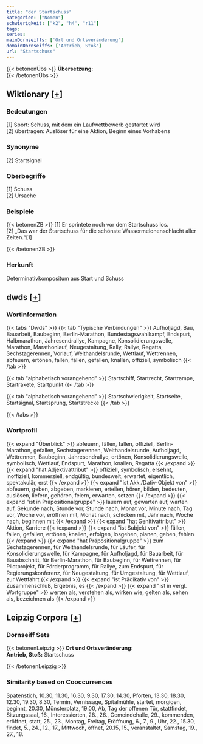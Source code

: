 ```yaml
---
title: "der Startschuss"
kategorien: ["Nomen"]
schwierigkeit: ["k2", "h4", "r11"]
tags:
series:
mainDornseiffs: ['Ort und Ortsveränderung']
domainDornseiffs: ['Antrieb, Stoß']
url: "Startschuss"
---
```


{{< betonenÜbs >}}
**Übersetzung:**  
{{< /betonenÜbs >}}

## Wiktionary [[+](https://de.wiktionary.org/wiki/Startschuss)]

### Bedeutungen
[1] Sport: Schuss, mit dem ein Laufwettbewerb gestartet wird  
[2] übertragen: Auslöser für eine Aktion, Beginn eines Vorhabens  

### Synonyme
[2] Startsignal  

### Oberbegriffe
[1] Schuss  
[2] Ursache  

### Beispiele
{{< betonenZB >}}
[1] Er sprintete noch vor dem Startschuss los.  
[2] „Das war der Startschuss für die schönste Wassermelonenschlacht aller Zeiten.“[1]  

{{< /betonenZB >}}
### Herkunft
Determinativkompositum aus Start und Schuss  



## dwds [[+](https://www.dwds.de/wb/Startschuss)]

### Wortinformation
{{< tabs "Dwds" >}}
{{< tab "Typische Verbindungen" >}}
Aufholjagd, Bau, Bauarbeit, Baubeginn, Berlin-Marathon, Bundestagswahlkampf, Endspurt, Halbmarathon, Jahresendrallye, Kampagne, Konsolidierungswelle, Marathon, Marathonlauf, Neugestaltung, Rally, Rallye, Regatta, Sechstagerennen, Vorlauf, Welthandelsrunde, Wettlauf, Wettrennen, abfeuern, ertönen, fallen, fällen, gefallen, knallen, offiziell, symbolisch
{{< /tab >}}

{{< tab "alphabetisch vorangehend" >}}
Startschiff, Startrecht, Startrampe, Startrakete, Startpunkt
{{< /tab >}}

{{< tab "alphabetisch vorangehend" >}}
Startschwierigkeit, Startseite, Startsignal, Startsprung, Startstrecke
{{< /tab >}}

{{< /tabs >}}

### Wortprofil
{{< expand "Überblick" >}} abfeuern, fällen, fallen, offiziell, Berlin-Marathon, gefallen, Sechstagerennen, Welthandelsrunde, Aufholjagd, Wettrennen, Baubeginn, Jahresendrallye, ertönen, Konsolidierungswelle, symbolisch, Wettlauf, Endspurt, Marathon, knallen, Regatta {{< /expand >}}
{{< expand "hat Adjektivattribut" >}} offiziell, symbolisch, ersehnt, inoffiziell, kommerziell, endgültig, bundesweit, erwartet, eigentlich, spektakulär, erst {{< /expand >}}
{{< expand "ist Akk./Dativ-Objekt von" >}} abfeuern, geben, abgeben, markieren, erteilen, hören, bilden, bedeuten, auslösen, liefern, gehören, feiern, erwarten, setzen {{< /expand >}}
{{< expand "ist in Präpositionalgruppe" >}} lauern auf, gewarten auf, warten auf, Sekunde nach, Stunde vor, Stunde nach, Monat vor, Minute nach, Tag vor, Woche vor, eröffnen mit, Monat nach, schicken mit, Jahr nach, Woche nach, beginnen mit {{< /expand >}}
{{< expand "hat Genitivattribut" >}} Aktion, Karriere {{< /expand >}}
{{< expand "ist Subjekt von" >}} fällen, fallen, gefallen, ertönen, knallen, erfolgen, losgehen, planen, geben, fehlen {{< /expand >}}
{{< expand "hat Präpositionalgruppe" >}} zum Sechstagerennen, für Welthandelsrunde, für Läufer, für Konsolidierungswelle, für Kampagne, für Aufholjagd, für Bauarbeit, für Bauabschnitt, für Berlin-Marathon, für Baubeginn, für Wettrennen, für Pilotprojekt, für Förderprogramm, für Rallye, zum Endspurt, für Regierungskonferenz, für Neugestaltung, für Umgestaltung, für Wettlauf, zur Wettfahrt {{< /expand >}}
{{< expand "ist Prädikativ von" >}} Zusammenschluß, Ergebnis, es {{< /expand >}}
{{< expand "ist in vergl. Wortgruppe" >}} werten als, verstehen als, wirken wie, gelten als, sehen als, bezeichnen als {{< /expand >}}

## Leipzig Corpora [[+](https://corpora.uni-leipzig.de/en/res?word=Startschuss&corpusId=deu_newscrawl-public_2018)]

### Dornseiff Sets
{{< betonenLeipzig >}}
**Ort und Ortsveränderung:**  
**Antrieb, Stoß:** Startschuss  

{{< /betonenLeipzig >}}

### Similarity based on Cooccurrences
Spatenstich, 10.30, 11.30, 16.30, 9.30, 17.30, 14.30, Pforten, 13.30, 18.30, 12.30, 19.30, 8.30, Termin, Vernissage, Spitalmühle, startet, morgigen, beginnt, 20.30, Münsterplatz, 19.00, Ab, Tag der offenen Tür, stattfindet, Sitzungssaal, 16., Interessierten, 28., 26., Gemeindehalle, 29., kommenden, eröffnet, statt, 25., 23., Montag, Freitag, Eröffnung, 6., 7., 9., Uhr, 22., 15.30, findet, 5., 24., 12., 17., Mittwoch, öffnet, 20.15, 15., veranstaltet, Samstag, 19., 27., 18.

